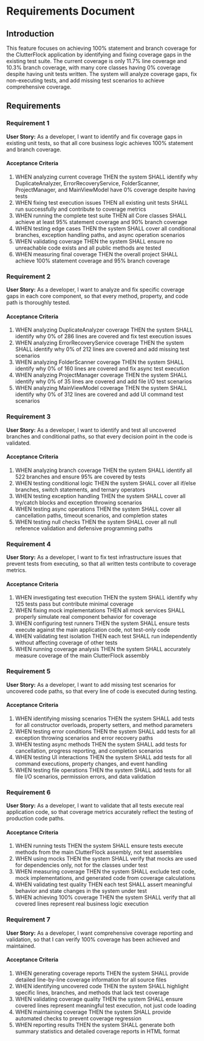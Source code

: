 # Requirements Document

## Introduction

This feature focuses on achieving 100% statement and branch coverage for the ClutterFlock application by identifying and fixing coverage gaps in the existing test suite. The current coverage is only 11.7% line coverage and 10.3% branch coverage, with many core classes having 0% coverage despite having unit tests written. The system will analyze coverage gaps, fix non-executing tests, and add missing test scenarios to achieve comprehensive coverage.

## Requirements

### Requirement 1

**User Story:** As a developer, I want to identify and fix coverage gaps in existing unit tests, so that all core business logic achieves 100% statement and branch coverage.

#### Acceptance Criteria

1. WHEN analyzing current coverage THEN the system SHALL identify why DuplicateAnalyzer, ErrorRecoveryService, FolderScanner, ProjectManager, and MainViewModel have 0% coverage despite having tests
2. WHEN fixing test execution issues THEN all existing unit tests SHALL run successfully and contribute to coverage metrics
3. WHEN running the complete test suite THEN all Core classes SHALL achieve at least 95% statement coverage and 90% branch coverage
4. WHEN testing edge cases THEN the system SHALL cover all conditional branches, exception handling paths, and async operation scenarios
5. WHEN validating coverage THEN the system SHALL ensure no unreachable code exists and all public methods are tested
6. WHEN measuring final coverage THEN the overall project SHALL achieve 100% statement coverage and 95% branch coverage

### Requirement 2

**User Story:** As a developer, I want to analyze and fix specific coverage gaps in each core component, so that every method, property, and code path is thoroughly tested.

#### Acceptance Criteria

1. WHEN analyzing DuplicateAnalyzer coverage THEN the system SHALL identify why 0% of 286 lines are covered and fix test execution issues
2. WHEN analyzing ErrorRecoveryService coverage THEN the system SHALL identify why 0% of 212 lines are covered and add missing test scenarios
3. WHEN analyzing FolderScanner coverage THEN the system SHALL identify why 0% of 160 lines are covered and fix async test execution
4. WHEN analyzing ProjectManager coverage THEN the system SHALL identify why 0% of 35 lines are covered and add file I/O test scenarios
5. WHEN analyzing MainViewModel coverage THEN the system SHALL identify why 0% of 312 lines are covered and add UI command test scenarios

### Requirement 3

**User Story:** As a developer, I want to identify and test all uncovered branches and conditional paths, so that every decision point in the code is validated.

#### Acceptance Criteria

1. WHEN analyzing branch coverage THEN the system SHALL identify all 522 branches and ensure 95% are covered by tests
2. WHEN testing conditional logic THEN the system SHALL cover all if/else branches, switch statements, and ternary operators
3. WHEN testing exception handling THEN the system SHALL cover all try/catch blocks and exception throwing scenarios
4. WHEN testing async operations THEN the system SHALL cover all cancellation paths, timeout scenarios, and completion states
5. WHEN testing null checks THEN the system SHALL cover all null reference validation and defensive programming paths

### Requirement 4

**User Story:** As a developer, I want to fix test infrastructure issues that prevent tests from executing, so that all written tests contribute to coverage metrics.

#### Acceptance Criteria

1. WHEN investigating test execution THEN the system SHALL identify why 125 tests pass but contribute minimal coverage
2. WHEN fixing mock implementations THEN all mock services SHALL properly simulate real component behavior for coverage
3. WHEN configuring test runners THEN the system SHALL ensure tests execute against the main application code, not test-only code
4. WHEN validating test isolation THEN each test SHALL run independently without affecting coverage of other tests
5. WHEN running coverage analysis THEN the system SHALL accurately measure coverage of the main ClutterFlock assembly

### Requirement 5

**User Story:** As a developer, I want to add missing test scenarios for uncovered code paths, so that every line of code is executed during testing.

#### Acceptance Criteria

1. WHEN identifying missing scenarios THEN the system SHALL add tests for all constructor overloads, property setters, and method parameters
2. WHEN testing error conditions THEN the system SHALL add tests for all exception throwing scenarios and error recovery paths
3. WHEN testing async methods THEN the system SHALL add tests for cancellation, progress reporting, and completion scenarios
4. WHEN testing UI interactions THEN the system SHALL add tests for all command executions, property changes, and event handling
5. WHEN testing file operations THEN the system SHALL add tests for all file I/O scenarios, permission errors, and data validation

### Requirement 6

**User Story:** As a developer, I want to validate that all tests execute real application code, so that coverage metrics accurately reflect the testing of production code paths.

#### Acceptance Criteria

1. WHEN running tests THEN the system SHALL ensure tests execute methods from the main ClutterFlock assembly, not test assemblies
2. WHEN using mocks THEN the system SHALL verify that mocks are used for dependencies only, not for the classes under test
3. WHEN measuring coverage THEN the system SHALL exclude test code, mock implementations, and generated code from coverage calculations
4. WHEN validating test quality THEN each test SHALL assert meaningful behavior and state changes in the system under test
5. WHEN achieving 100% coverage THEN the system SHALL verify that all covered lines represent real business logic execution

### Requirement 7

**User Story:** As a developer, I want comprehensive coverage reporting and validation, so that I can verify 100% coverage has been achieved and maintained.

#### Acceptance Criteria

1. WHEN generating coverage reports THEN the system SHALL provide detailed line-by-line coverage information for all source files
2. WHEN identifying uncovered code THEN the system SHALL highlight specific lines, branches, and methods that lack test coverage
3. WHEN validating coverage quality THEN the system SHALL ensure covered lines represent meaningful test execution, not just code loading
4. WHEN maintaining coverage THEN the system SHALL provide automated checks to prevent coverage regression
5. WHEN reporting results THEN the system SHALL generate both summary statistics and detailed coverage reports in HTML format